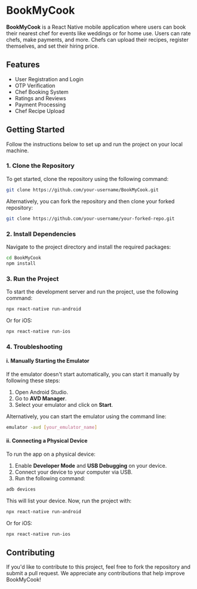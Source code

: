 

# BookMyCook

**BookMyCook** is a React Native mobile application where users can book their nearest chef for events like weddings or for home use. Users can rate chefs, make payments, and more. Chefs can upload their recipes, register themselves, and set their hiring price.

## Features

- User Registration and Login
- OTP Verification
- Chef Booking System
- Ratings and Reviews
- Payment Processing
- Chef Recipe Upload

## Getting Started

Follow the instructions below to set up and run the project on your local machine.

### 1. Clone the Repository

To get started, clone the repository using the following command:

```bash
git clone https://github.com/your-username/BookMyCook.git
```

Alternatively, you can fork the repository and then clone your forked repository:

```bash
git clone https://github.com/your-username/your-forked-repo.git
```

### 2. Install Dependencies

Navigate to the project directory and install the required packages:

```bash
cd BookMyCook
npm install
```

### 3. Run the Project

To start the development server and run the project, use the following command:

```bash
npx react-native run-android
```

Or for iOS:

```bash
npx react-native run-ios
```

### 4. Troubleshooting

#### i. Manually Starting the Emulator

If the emulator doesn't start automatically, you can start it manually by following these steps:

1. Open Android Studio.
2. Go to **AVD Manager**.
3. Select your emulator and click on **Start**.

Alternatively, you can start the emulator using the command line:

```bash
emulator -avd [your_emulator_name]
```

#### ii. Connecting a Physical Device

To run the app on a physical device:

1. Enable **Developer Mode** and **USB Debugging** on your device.
2. Connect your device to your computer via USB.
3. Run the following command:

```bash
adb devices
```

This will list your device. Now, run the project with:

```bash
npx react-native run-android
```

Or for iOS:

```bash
npx react-native run-ios
```

## Contributing

If you'd like to contribute to this project, feel free to fork the repository and submit a pull request. We appreciate any contributions that help improve BookMyCook!

